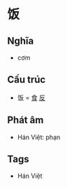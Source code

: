 # 饭

## Nghĩa

* cơm

## Cấu trúc
* 饭 = [食](食.md) [反](反.md)

## Phát âm

* Hán Việt: phạn

## Tags
* Hán Việt

<script>window.HANZI_FIELD='饭';</script>
